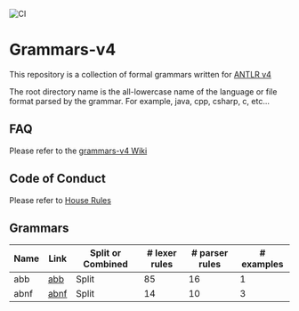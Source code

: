 ![CI](https://github.com/antlr/grammars-v4/workflows/CI/badge.svg)

# Grammars-v4

This repository is a collection of formal grammars written for [ANTLR v4](https://github.com/antlr/antlr4)

The root directory name is the all-lowercase name of the language or file format parsed by the grammar. For example, java, cpp, csharp, c, etc...

## FAQ

Please refer to the [grammars-v4 Wiki](https://github.com/antlr/grammars-v4/wiki)

## Code of Conduct

Please refer to [House Rules](https://github.com/antlr/grammars-v4/blob/master/House_Rules.md)


## Grammars

| Name | Link | Split or Combined | # lexer rules | # parser rules | # examples |
| ---- | ---- | ----------------- | ------------- | -------------- | ---------- |
| abb | [abb](https://github.com/antlr/grammars-v4/tree/master/abb) | Split | 85 | 16 | 1 |
| abnf | [abnf](https://github.com/antlr/grammars-v4/tree/master/abnf) | Split | 14 | 10 | 3 |
